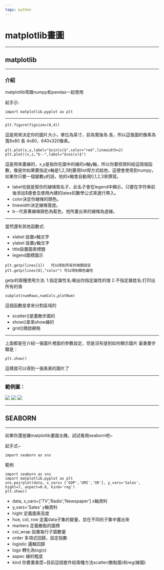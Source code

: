 ```yaml
---
tags: python
---
```

# matplotlib畫圖

---
## matplotlib
---
### 介紹

matplotlib常跟numpy和pandas一起使用

起手示:
```python=
import matplotlib.pyplot as plt
```

---
```python=
plt.figure(figsize=(8,4))
```
這是用來決定你的圖片大小，單位為英寸，前為寬後為 長，所以這張圖的像素為寬8x80 長 4x80，640x320像素。
```python=
plt.plot(x,y,label="$sin(x)$",color="red",linewidth=2)
plt.plot((x,z,"b--",label="$cos(x)$")
```
這是用來畫線的，x,y是指你在圖中的線的x軸y軸，所以你要把資料給這兩個函數，像是你如果要指定x軸是1,2,3則要用list得方式給他，這便會使用到numpy，如果你只要一個變數y的話，他的x軸會自動用0,1,2,3來撰寫。
- label也就是幫你的線條取名子，此名子會在legend中顯示。只要在字符串前後添加$便會去使用內建的latex的數學公式來進行帶入。
- color決定你線條的顏色。
- linewidth決定線條寬度。
- b--代表著線條顏色為藍色，他所畫出來的線條為虛線。

---
當然還有其他函數式:
- xlabel  設置x軸文字
- ylabel  設置y軸文字
- title設置圖表標題
- legend圖標圖示
```python=
plt.getp(lines[1])   可以得到所有的相關設定
plt.getp(lines[0],"color") 可以得到顏色屬性
```
getp的兩種使用方法:
1.指定屬性名:輸出你指定屬性的值
2.不指定屬姓名:打印出所有的值
```pytohn=
subplot(numRows,numCols,plotNum)
```
這個函數是拿來分割區域的
- scatter()是畫散步圖的
- show()拿來show線的
- grid()開啟網格

---

上面都是在介紹一張圖片裡面的參數設定，但是沒有提到如何顯示圖片
最重要步驟是：
```python=
plt.show()
```
這樣就可以得到一張美美的圖片了

---

### 範例圖：
![](https://i.imgur.com/Gukefqa.png)
![](https://i.imgur.com/9sl61QW.png)
![](https://i.imgur.com/KuDr4kO.png)

---
## SEABORN
---
如果你還是嫌matplotlib畫圖太醜，試試看用seaborn吧~

起手式~
```python=
import seaborn as sns
```
範例
```python=
import seaborn as sns
import matplotlib.pyplot as plt
sns.pairplot(data, x_vars= ['GDP','URI','SR'], y_vars='Sales', hight=7, aspect=0.8, kind='reg')
plt.show() 
```
- data, x_vars=['TV','Radio','Newspaper'] x軸資料
- y_vars='Sales'  y軸資料
- hight 定義圖表高度
- hue, col, row  定義data子集的變量，並在不同的子集中畫出來
- markers 定義散點的圖標
- col_wrap  設置每行子圖數量
- order 多項式回歸，設定指數
- logistic  邏輯回歸
- logx    轉化為log(x)
- aspec  線的粗度
- kind 你要畫甚麼~目前這個套件給兩種方法scatter(散點圖)和reg(線圖)

